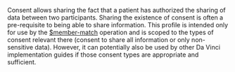 Consent allows sharing the fact that a patient has authorized the sharing of data between two participants.  Sharing the existence of consent is often a pre-requisite to being able to share information.  This profile is intended only for use by the [$member-match](OperationDefinition-member-match.html) operation and is scoped to the types of consent relevant there (consent to share all information or only non-sensitive data).  However, it can potentially also be used by other Da Vinci implementation guides if those consent types are appropriate and sufficient.